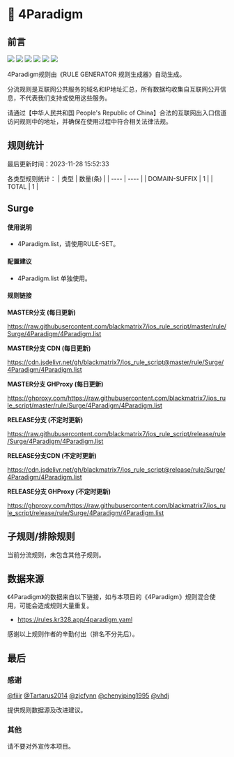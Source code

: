 # 🧸 4Paradigm

## 前言

![](https://shields.io/badge/-移除重复规则-ff69b4) ![](https://shields.io/badge/-DOMAIN与DOMAIN--SUFFIX合并-green) ![](https://shields.io/badge/-DOMAIN--SUFFIX间合并-critical) ![](https://shields.io/badge/-DOMAIN与DOMAIN--KEYWORD合并-9cf) ![](https://shields.io/badge/-DOMAIN--SUFFIX与DOMAIN--KEYWORD合并-blue) ![](https://shields.io/badge/-IP--CIDR(6)合并-blueviolet) 

4Paradigm规则由《RULE GENERATOR 规则生成器》自动生成。

分流规则是互联网公共服务的域名和IP地址汇总，所有数据均收集自互联网公开信息，不代表我们支持或使用这些服务。

请通过【中华人民共和国 People's Republic of China】合法的互联网出入口信道访问规则中的地址，并确保在使用过程中符合相关法律法规。

## 规则统计

最后更新时间：2023-11-28 15:52:33

各类型规则统计：
| 类型 | 数量(条)  | 
| ---- | ----  |
| DOMAIN-SUFFIX | 1  | 
| TOTAL | 1  | 


## Surge 

#### 使用说明
- 4Paradigm.list，请使用RULE-SET。

#### 配置建议
- 4Paradigm.list 单独使用。

#### 规则链接
**MASTER分支 (每日更新)**

https://raw.githubusercontent.com/blackmatrix7/ios_rule_script/master/rule/Surge/4Paradigm/4Paradigm.list

**MASTER分支 CDN (每日更新)**

https://cdn.jsdelivr.net/gh/blackmatrix7/ios_rule_script@master/rule/Surge/4Paradigm/4Paradigm.list

**MASTER分支 GHProxy (每日更新)**

https://ghproxy.com/https://raw.githubusercontent.com/blackmatrix7/ios_rule_script/master/rule/Surge/4Paradigm/4Paradigm.list

**RELEASE分支 (不定时更新)**

https://raw.githubusercontent.com/blackmatrix7/ios_rule_script/release/rule/Surge/4Paradigm/4Paradigm.list

**RELEASE分支CDN (不定时更新)**

https://cdn.jsdelivr.net/gh/blackmatrix7/ios_rule_script@release/rule/Surge/4Paradigm/4Paradigm.list

**RELEASE分支 GHProxy (不定时更新)**

https://ghproxy.com/https://raw.githubusercontent.com/blackmatrix7/ios_rule_script/release/rule/Surge/4Paradigm/4Paradigm.list

## 子规则/排除规则


当前分流规则，未包含其他子规则。

## 数据来源

《4Paradigm》的数据来自以下链接，如与本项目的《4Paradigm》规则混合使用，可能会造成规则大量重复。

- https://rules.kr328.app/4paradigm.yaml


感谢以上规则作者的辛勤付出（排名不分先后）。

## 最后

### 感谢

[@fiiir](https://github.com/fiiir) [@Tartarus2014](https://github.com/Tartarus2014) [@zjcfynn](https://github.com/zjcfynn) [@chenyiping1995](https://github.com/chenyiping1995) [@vhdj](https://github.com/vhdj)

提供规则数据源及改进建议。

### 其他

请不要对外宣传本项目。